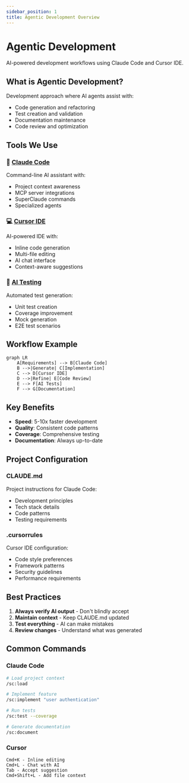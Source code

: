 ```yaml
---
sidebar_position: 1
title: Agentic Development Overview
---
```


# Agentic Development

AI-powered development workflows using Claude Code and Cursor IDE.

## What is Agentic Development?

Development approach where AI agents assist with:
- Code generation and refactoring
- Test creation and validation
- Documentation maintenance
- Code review and optimization

## Tools We Use

### 🤖 [Claude Code](./claude-code/overview)
Command-line AI assistant with:
- Project context awareness
- MCP server integrations
- SuperClaude commands
- Specialized agents

### 💻 [Cursor IDE](./cursor/overview)
AI-powered IDE with:
- Inline code generation
- Multi-file editing
- AI chat interface
- Context-aware suggestions

### 🧪 [AI Testing](./testing/overview)
Automated test generation:
- Unit test creation
- Coverage improvement
- Mock generation
- E2E test scenarios

## Workflow Example

```mermaid
graph LR
    A[Requirements] --> B[Claude Code]
    B -->|Generate| C[Implementation]
    C --> D[Cursor IDE]
    D -->|Refine| E[Code Review]
    E --> F[AI Tests]
    F --> G[Documentation]
```

## Key Benefits

- **Speed**: 5-10x faster development
- **Quality**: Consistent code patterns
- **Coverage**: Comprehensive testing
- **Documentation**: Always up-to-date

## Project Configuration

### CLAUDE.md
Project instructions for Claude Code:
- Development principles
- Tech stack details
- Code patterns
- Testing requirements

### .cursorrules
Cursor IDE configuration:
- Code style preferences
- Framework patterns
- Security guidelines
- Performance requirements

## Best Practices

1. **Always verify AI output** - Don't blindly accept
2. **Maintain context** - Keep CLAUDE.md updated
3. **Test everything** - AI can make mistakes
4. **Review changes** - Understand what was generated

## Common Commands

### Claude Code
```bash
# Load project context
/sc:load

# Implement feature
/sc:implement "user authentication"

# Run tests
/sc:test --coverage

# Generate documentation
/sc:document
```

### Cursor
```
Cmd+K - Inline editing
Cmd+L - Chat with AI
Tab - Accept suggestion
Cmd+Shift+L - Add file context
```